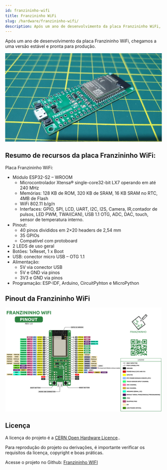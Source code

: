 ```yaml
---
id: franzininho-wifi
title: Franzininho WiFi
slug: /hardware/franzininho-wifi/
description: Após um ano de desenvolvimento da placa Franzininho WiFi, chegamos a uma versão estável e pronta para produção.
---
```


Após um ano de desenvolvimento da placa Franzininho WiFi, chegamos a uma versão estável e pronta para produção.

![Placa Franzininho WiFi](img/franzininho-wifi-new.jpg)

## Resumo de recursos da placa Franzininho WiFi:

Placa Franzininho WiFi:

- Módulo ESP32-S2 – WROOM
  - Microcontrolador Xtensa® single-core32-bit LX7 operando em até 240 MHz
  - Memórias: 128 KB de ROM, 320 KB de SRAM, 16 KB SRAM no RTC, 4MB de Flash
  - WiFi 802.11 b/g/n
  - Interfaces: GPIO, SPI, LCD, UART, I2C, I2S, Camera, IR,contador de pulsos, LED PWM, TWAI(CAN), USB 1.1 OTG, ADC, DAC, touch, sensor de temperatura interno.
- Pinout:
  - 40 pinos divididos em 2×20 headers de 2,54 mm
  - 35 GPIOs
  - Compatível com protoboard
- 2 LEDS de uso geral
- Botões: 1xReset, 1 x Boot
- USB: conector micro USB – OTG 1.1
- Alimentação:
  - 5V via conector USB
  - 5V e GND via pinos
  - 3V3 e GND via pinos
- Programação: ESP-IDF, Arduino, CircuitPyhton e MicroPython

## Pinout da Franzininho WiFi

![Nova Franzininho WiFI: pinout](https://raw.githubusercontent.com/Franzininho/imagens-franzininho/main/franzininho-wifi/pinagem-franzininho-wifi.png)

## Licença

A licença do projeto é a [CERN Open Hardware Licence](https://ohwr.org/project/cernohl/wikis/home)..

Para reprodução do projeto ou derivações, é importante verificar os requisitos da licença, copyright e boas práticas.

Acesse o projeto no Github: [Franzininho WIFI](https://github.com/Franzininho/Franzininho-WiFi-board)
